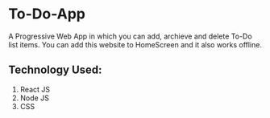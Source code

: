 # To-Do-App
A Progressive Web App in which you can add, archieve and delete To-Do list items. You can add this website to HomeScreen and it also works offline.
## Technology Used:
1. React JS
2. Node JS
3. CSS
